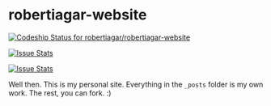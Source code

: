 robertiagar-website
===================
[ ![Codeship Status for robertiagar/robertiagar-website](https://www.codeship.io/projects/854cb4a0-efe6-0131-8758-3ec175d8e376/status)](https://www.codeship.io/projects/27110)

[![Issue Stats](http://issuestats.com/github/robertiagar/robertiagar-website/badge/pr)](http://issuestats.com/github/robertiagar/robertiagar-website)

[![Issue Stats](http://issuestats.com/github/robertiagar/robertiagar-website/badge/issue)](http://issuestats.com/github/robertiagar/robertiagar-website)

Well then. This is my personal site. Everything in the `_posts` folder is my own work. The rest, you can fork. :)
